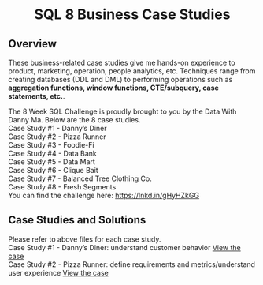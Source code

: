 <h1 align="center">SQL 8 Business Case Studies</h1>

## Overview
These business-related case studies give me hands-on experience to product, marketing, operation, people analytics, etc. Techniques range from creating databases (DDL and DML) to performing operations such as **aggregation functions, window functions, CTE/subquery, case statements, etc.**. 

The 8 Week SQL Challenge is proudly brought to you by the Data With Danny Ma. Below are the 8 case studies.\
Case Study #1 - Danny’s Diner\
Case Study #2 - Pizza Runner\
Case Study #3 - Foodie-Fi\
Case Study #4 - Data Bank\
Case Study #5 - Data Mart\
Case Study #6 - Clique Bait\
Case Study #7 - Balanced Tree Clothing Co.\
Case Study #8 - Fresh Segments\
You can find the challenge here: https://lnkd.in/gHyHZkGG


## Case Studies and Solutions
Please refer to above files for each case study.\
Case Study #1 - Danny’s Diner: understand customer behavior [View the case](https://github.com/KYCHEN39/SQL-8-Business-Case-Study/tree/main/1_dannys_diner)\
Case Study #2 - Pizza Runner: define requirements and metrics/understand user experience [View the case](https://github.com/KYCHEN39/SQL-8-Business-Case-Study/tree/main/2_pizza_runner)
